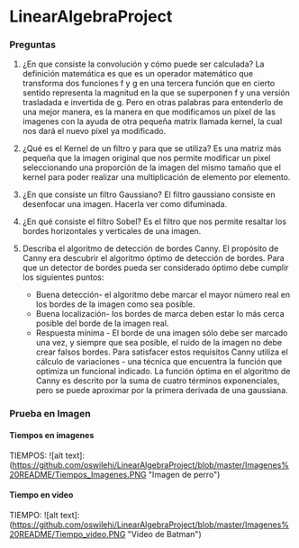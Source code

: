 # LinearAlgebraProject

### Preguntas

1. ¿En que consiste la convolución y cómo puede ser calculada?
La definición matemática es que es un operador matemático que transforma dos funciones f y g en una tercera función que en cierto sentido representa la magnitud en la que se superponen f y una versión trasladada e invertida de g. Pero en otras palabras para entenderlo de una mejor manera, es la manera en que modificamos un píxel de las imagenes con la ayuda de otra pequeña matrix llamada kernel, la cual nos dará el nuevo píxel ya modificado.

2. ¿Qué es el Kernel de un filtro y para que se utiliza?
Es una matriz más pequeña que la imagen original que nos permite modificar un pixel seleccionando una proporción de la imagen del mismo tamaño que el kernel para poder realizar una multiplicación de elemento por elemento.

3. ¿En que consiste un filtro Gaussiano?
El filtro gaussiano consiste en desenfocar una imagen. Hacerla ver como difuminada.

4. ¿En qué consiste el filtro Sobel?
Es el filtro que nos permite resaltar los bordes horizontales y verticales de una imagen.

5. Describa el algoritmo de detección de bordes Canny.
El propósito de Canny era descubrir el algoritmo óptimo de detección de bordes. Para que un detector de bordes pueda ser considerado óptimo debe cumplir los siguientes puntos:

    * Buena detección- el algoritmo debe marcar el mayor número real en los bordes de la imagen como sea posible.
    * Buena localización- los bordes de marca deben estar lo más cerca posible del borde de la imagen real.
    * Respuesta mínima - El borde de una imagen sólo debe ser marcado una vez, y siempre que sea posible, el ruido de la imagen no debe         crear falsos bordes.
Para satisfacer estos requisitos Canny utiliza el cálculo de variaciones - una técnica que encuentra la función que optimiza un funcional indicado. La función óptima en el algoritmo de Canny es descrito por la suma de cuatro términos exponenciales, pero se puede aproximar por la primera derivada de una gaussiana.

### Prueba en Imagen

#### Tiempos en imagenes

TIEMPOS:
![alt text]: (https://github.com/oswilehi/LinearAlgebraProject/blob/master/Imagenes%20README/Tiempos_Imagenes.PNG "Imagen de perro")

#### Tiempo en video

TIEMPO:
![alt text]: (https://github.com/oswilehi/LinearAlgebraProject/blob/master/Imagenes%20README/Tiempo_video.PNG "Video de Batman")


